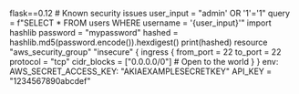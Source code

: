 flask==0.12  # Known security issues
user_input = "admin' OR '1'='1"
query = f"SELECT * FROM users WHERE username = '{user_input}'"
import hashlib
password = "mypassword"
hashed = hashlib.md5(password.encode()).hexdigest()
print(hashed)
resource "aws_security_group" "insecure" {
  ingress {
    from_port   = 22
    to_port     = 22
    protocol    = "tcp"
    cidr_blocks = ["0.0.0.0/0"] # Open to the world
  }
}
env:
  AWS_SECRET_ACCESS_KEY: "AKIAEXAMPLESECRETKEY"
API_KEY = "1234567890abcdef"
